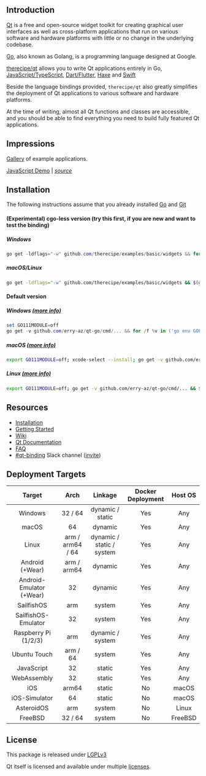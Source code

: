 Introduction
------------

[Qt](https://en.wikipedia.org/wiki/Qt_(software)) is a free and open-source widget toolkit for creating graphical user interfaces as well as cross-platform applications that run on various software and hardware platforms with little or no change in the underlying codebase.

[Go](https://en.wikipedia.org/wiki/Go_(programming_language)), also known as Golang, is a programming language designed at Google.

[therecipe/qt](https://github.com/erry-az/qt-go) allows you to write Qt applications entirely in Go, [JavaScript/TypeScript](https://github.com/therecipe/entry), [Dart/Flutter](https://github.com/therecipe/flutter), [Haxe](https://github.com/therecipe/haxe) and [Swift](https://github.com/therecipe/swift)

Beside the language bindings provided, `therecipe/qt` also greatly simplifies the deployment of Qt applications to various software and hardware platforms.

At the time of writing, almost all Qt functions and classes are accessible, and you should be able to find everything you need to build fully featured Qt applications.

Impressions
-----------

[Gallery](https://github.com/erry-az/qt-go/wiki/Gallery) of example applications.

[JavaScript Demo](https://therecipe.github.io/entry) | *[source](https://github.com/therecipe/entry)*

Installation
------------

The following instructions assume that you already installed [Go](https://golang.org/dl/) and [Git](https://git-scm.com/downloads)

#### (Experimental) cgo-less version (try this first, if you are new and want to test the binding)

##### Windows

```powershell
go get -ldflags="-w" github.com/therecipe/examples/basic/widgets && for /f %v in ('go env GOPATH') do %v\bin\widgets.exe
```

##### macOS/Linux

```bash
go get -ldflags="-w" github.com/therecipe/examples/basic/widgets && $(go env GOPATH)/bin/widgets
```

#### Default version

##### Windows [(more info)](https://github.com/erry-az/qt-go/wiki/Installation-on-Windows)

```powershell
set GO111MODULE=off
go get -v github.com/erry-az/qt-go/cmd/... && for /f %v in ('go env GOPATH') do %v\bin\qtsetup test && %v\bin\qtsetup -test=false
```

##### macOS [(more info)](https://github.com/erry-az/qt-go/wiki/Installation-on-macOS)

```bash
export GO111MODULE=off; xcode-select --install; go get -v github.com/erry-az/qt-go/cmd/... && $(go env GOPATH)/bin/qtsetup test && $(go env GOPATH)/bin/qtsetup -test=false
```

##### Linux [(more info)](https://github.com/erry-az/qt-go/wiki/Installation-on-Linux)

```bash
export GO111MODULE=off; go get -v github.com/erry-az/qt-go/cmd/... && $(go env GOPATH)/bin/qtsetup test && $(go env GOPATH)/bin/qtsetup -test=false
```

Resources
---------

-	[Installation](https://github.com/erry-az/qt-go/wiki/Installation)
-	[Getting Started](https://github.com/erry-az/qt-go/wiki/Getting-Started)
-	[Wiki](https://github.com/erry-az/qt-go/wiki)
-	[Qt Documentation](https://doc.qt.io/qt-5/classes.html)
-	[FAQ](https://github.com/erry-az/qt-go/wiki/FAQ)
-	[#qt-binding](https://gophers.slack.com/messages/qt-binding/details) Slack channel ([invite](https://invite.slack.golangbridge.org)\)

Deployment Targets
------------------

| Target                   | Arch             | Linkage                   | Docker Deployment | Host OS |
|:------------------------:|:----------------:|:-------------------------:|:-----------------:|:-------:|
|         Windows          |     32 / 64      |     dynamic / static      |        Yes        |   Any   |
|          macOS           |        64        |          dynamic          |        Yes        |   Any   |
|          Linux           | arm / arm64 / 64 | dynamic / static / system |        Yes        |   Any   |
|     Android (+Wear)      |   arm / arm64    |          dynamic          |        Yes        |   Any   |
| Android-Emulator (+Wear) |        32        |          dynamic          |        Yes        |   Any   |
|        SailfishOS        |       arm        |          system           |        Yes        |   Any   |
|   SailfishOS-Emulator    |        32        |          system           |        Yes        |   Any   |
|   Raspberry Pi (1/2/3)   |       arm        |     dynamic / system      |        Yes        |   Any   |
|       Ubuntu Touch       |     arm / 64     |          system           |        Yes        |   Any   |
|        JavaScript        |        32        |          static           |        Yes        |   Any   |
|       WebAssembly        |        32        |          static           |        Yes        |   Any   |
|           iOS            |      arm64       |          static           |        No         |  macOS  |
|      iOS-Simulator       |        64        |          static           |        No         |  macOS  |
|        AsteroidOS        |       arm        |          system           |        No         |  Linux  |
|         FreeBSD          |     32 / 64      |          system           |        No         | FreeBSD |

License
-------

This package is released under [LGPLv3](https://opensource.org/licenses/LGPL-3.0)

Qt itself is licensed and available under multiple [licenses](https://www.qt.io/licensing).
